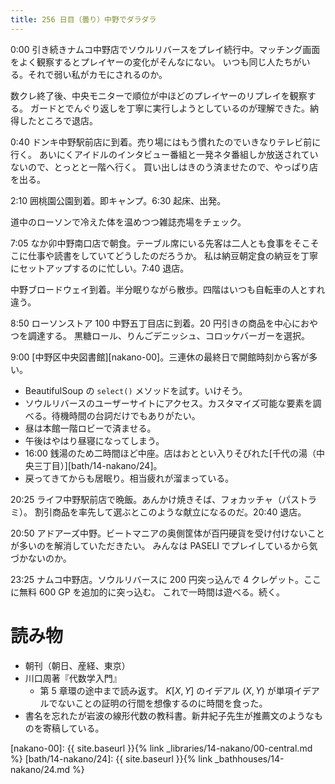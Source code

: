 ```yaml
---
title: 256 日目（曇り）中野でダラダラ
---
```


0:00 引き続きナムコ中野店でソウルリバースをプレイ続行中。マッチング画面をよく観察するとプレイヤーの変化がそんなにない。
いつも同じ人たちがいる。それで弱い私がカモにされるのか。

数クレ終了後、中央モニターで順位が中ほどのプレイヤーのリプレイを観察する。
ガードとでんぐり返しを丁寧に実行しようとしているのが理解できた。納得したところで退店。

0:40 ドンキ中野駅前店に到着。売り場にはもう慣れたのでいきなりテレビ前に行く。
あいにくアイドルのインタビュー番組と一発ネタ番組しか放送されていないので、とっとと一階へ行く。
買い出しはきのう済ませたので、やっぱり店を出る。

2:10 囲桃園公園到着。即キャンプ。6:30 起床、出発。

道中のローソンで冷えた体を温めつつ雑誌売場をチェック。

7:05 なか卯中野南口店で朝食。テーブル席にいる先客は二人とも食事をそこそこに仕事や読書をしていてどうしたのだろうか。
私は納豆朝定食の納豆を丁寧にセットアップするのに忙しい。7:40 退店。

中野ブロードウェイ到着。半分眠りながら散歩。四階はいつも自転車の人とすれ違う。

8:50 ローソンストア 100 中野五丁目店に到着。20 円引きの商品を中心におやつを調達する。
黒糖ロール、りんごデニッシュ、コロッケバーガーを選択。

9:00 [中野区中央図書館][nakano-00]。三連休の最終日で開館時刻から客が多い。
* BeautifulSoup の `select()` メソッドを試す。いけそう。
* ソウルリバースのユーザーサイトにアクセス。カスタマイズ可能な要素を調べる。待機時間の台詞だけでもありがたい。
* 昼は本館一階ロビーで済ませる。
* 午後はやはり昼寝になってしまう。
* 16:00 銭湯のため二時間ほど中座。店はおととい入りそびれた[千代の湯（中央三丁目）][bath/14-nakano/24]。
* 戻ってきてからも居眠り。相当疲れが溜まっている。

20:25 ライフ中野駅前店で晩飯。あんかけ焼きそば、フォカッチャ（パストラミ）。
割引商品を率先して選ぶとこのような献立になるのだ。20:40 退店。

20:50 アドアーズ中野。ビートマニアの奥側筐体が百円硬貨を受け付けないことが多いのを解消していただきたい。
みんなは PASELI でプレイしているから気づかないのか。

23:25 ナムコ中野店。ソウルリバースに 200 円突っ込んで 4 クレゲット。ここに無料 600 GP を追加的に突っ込む。
これで一時間は遊べる。続く。

# 読み物

* 朝刊（朝日、産経、東京）
* 川口周著『代数学入門』
  * 第 5 章環の途中まで読み返す。
    $K[X, Y]$ のイデアル $(X, Y)$ が単項イデアルでないことの証明の行間を想像するのに時間を食った。
* 書名を忘れたが岩波の線形代数の教科書。新井紀子先生が推薦文のようなものを寄稿している。

[nakano-00]: {{ site.baseurl }}{% link _libraries/14-nakano/00-central.md %}
[bath/14-nakano/24]: {{ site.baseurl }}{% link _bathhouses/14-nakano/24.md %}
